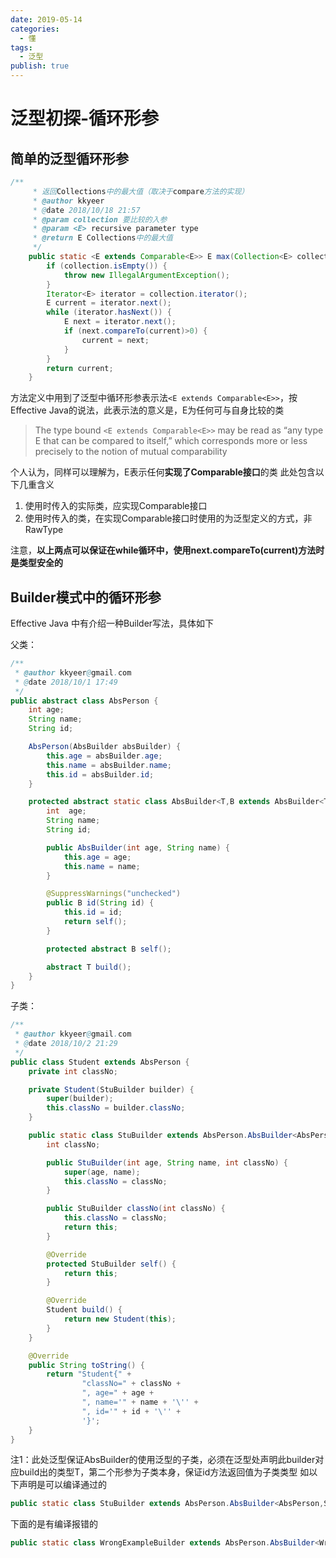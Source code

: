 ```yaml
---
date: 2019-05-14
categories:
  - 懂
tags:
  - 泛型
publish: true
---
```


# 泛型初探-循环形参

## 简单的泛型循环形参

```Java
/**
     * 返回Collections中的最大值（取决于compare方法的实现）
     * @author kkyeer
     * @date 2018/10/18 21:57
     * @param collection 要比较的入参
     * @param <E> recursive parameter type
     * @return E Collections中的最大值
     */
    public static <E extends Comparable<E>> E max(Collection<E> collection) {
        if (collection.isEmpty()) {
            throw new IllegalArgumentException();
        }
        Iterator<E> iterator = collection.iterator();
        E current = iterator.next();
        while (iterator.hasNext()) {
            E next = iterator.next();
            if (next.compareTo(current)>0) {
                current = next;
            }
        }
        return current;
    }
```

方法定义中用到了泛型中循环形参表示法```<E extends Comparable<E>>```，按Effective Java的说法，此表示法的意义是，E为任何可与自身比较的类
> The type bound ```<E extends Comparable<E>>``` may be read as “any type E that can
be compared to itself,” which corresponds more or less precisely to the notion of
mutual comparability

个人认为，同样可以理解为，E表示任何**实现了Comparable接口**的类
此处包含以下几重含义

1. 使用时传入的实际类，应实现Comparable接口
2. 使用时传入的类，在实现Comparable接口时使用的为泛型定义的方式，非RawType

注意，**以上两点可以保证在while循环中，使用next.compareTo(current)方法时是类型安全的**

## Builder模式中的循环形参

Effective Java 中有介绍一种Builder写法，具体如下

父类：

```Java
/**
 * @author kkyeer@gmail.com
 * @date 2018/10/1 17:49
 */
public abstract class AbsPerson {
    int age;
    String name;
    String id;

    AbsPerson(AbsBuilder absBuilder) {
        this.age = absBuilder.age;
        this.name = absBuilder.name;
        this.id = absBuilder.id;
    }

    protected abstract static class AbsBuilder<T,B extends AbsBuilder<T,B>> {
        int  age;
        String name;
        String id;

        public AbsBuilder(int age, String name) {
            this.age = age;
            this.name = name;
        }

        @SuppressWarnings("unchecked")
        public B id(String id) {
            this.id = id;
            return self();
        }

        protected abstract B self();

        abstract T build();
    }
}
```

子类：

```Java
/**
 * @author kkyeer@gmail.com
 * @date 2018/10/2 21:29
 */
public class Student extends AbsPerson {
    private int classNo;

    private Student(StuBuilder builder) {
        super(builder);
        this.classNo = builder.classNo;
    }

    public static class StuBuilder extends AbsPerson.AbsBuilder<AbsPerson,StuBuilder> {
        int classNo;

        public StuBuilder(int age, String name, int classNo) {
            super(age, name);
            this.classNo = classNo;
        }

        public StuBuilder classNo(int classNo) {
            this.classNo = classNo;
            return this;
        }

        @Override
        protected StuBuilder self() {
            return this;
        }

        @Override
        Student build() {
            return new Student(this);
        }
    }

    @Override
    public String toString() {
        return "Student{" +
                "classNo=" + classNo +
                ", age=" + age +
                ", name='" + name + '\'' +
                ", id='" + id + '\'' +
                '}';
    }
}

```

注1：此处泛型保证AbsBuilder的使用泛型的子类，必须在泛型处声明此builder对应build出的类型T，第二个形参为子类本身，保证id方法返回值为子类类型
如以下声明是可以编译通过的

```Java
public static class StuBuilder extends AbsPerson.AbsBuilder<AbsPerson,StuBuilder>{...}
```

下面的是有编译报错的

```Java
public static class WrongExampleBuilder extends AbsPerson.AbsBuilder<WrongExample, AbsBuilder>
```
